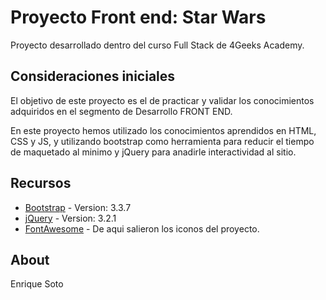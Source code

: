 # Proyecto Front end: Star Wars

Proyecto desarrollado dentro del curso Full Stack de 4Geeks Academy.

## Consideraciones iniciales

El objetivo de este proyecto es el de practicar y validar los conocimientos adquiridos en el segmento de Desarrollo FRONT END.

En este proyecto hemos utilizado los conocimientos aprendidos en HTML, CSS y JS, y utilizando bootstrap como herramienta para reducir el tiempo de maquetado al minimo y jQuery para anadirle interactividad al sitio.

## Recursos

* [Bootstrap](http://getbootstrap.com) - Version: 3.3.7
* [jQuery](https://jquery.com) - Version: 3.2.1
* [FontAwesome](https://fontawesome.io) - De aqui salieron los iconos del proyecto.

## About

Enrique Soto